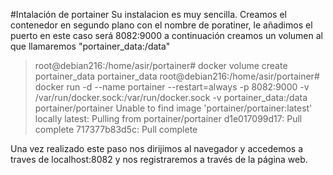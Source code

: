 #Intalación de portainer
Su instalacion es muy sencilla. Creamos el contenedor en segundo plano con el nombre de poratiner, le añadimos el puerto en este caso será 8082:9000 a continuación creamos un volumen al que llamaremos 
"portainer_data:/data"  

>root@debian216:/home/asir/portainer# docker volume create portainer_data
portainer_data
root@debian216:/home/asir/portainer# docker run -d --name portainer --restart=always -p 8082:9000 -v /var/run/docker.sock:/var/run/docker.sock -v portainer_data:/data portainer/portainer 
Unable to find image 'portainer/portainer:latest' locally
latest: Pulling from portainer/portainer
d1e017099d17: Pull complete 
717377b83d5c: Pull complete 

Una vez realizado este paso nos dirijimos al navegador y accedemos a traves de localhost:8082 y nos registraremos a través de la página web.

